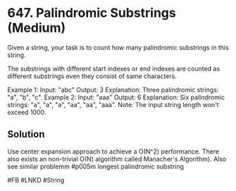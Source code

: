 # 647. Palindromic Substrings (Medium)

Given a string, your task is to count how many palindromic substrings in this string.

The substrings with different start indexes or end indexes are counted as different substrings even they consist of same characters.

Example 1:
Input: "abc"
Output: 3
Explanation: Three palindromic strings: "a", "b", "c".
Example 2:
Input: "aaa"
Output: 6
Explanation: Six palindromic strings: "a", "a", "a", "aa", "aa", "aaa".
Note:
The input string length won't exceed 1000.

## Solution
Use center expansion approach to achieve a O(N^2) performance. There also exists an non-trivial O(N) algorithm called Manacher's Algorithm). Also see similar problemm #p005m longest palindromic substring 

#FB #LNKD
#String
